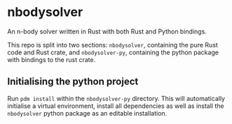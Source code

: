 # nbodysolver

An n-body solver written in Rust with both Rust and Python bindings.  

This repo is split into two sections: `nbodysolver`, containing the pure Rust code and Rust crate, and `nbodysolver-py`, containing the python package with bindings to the rust crate.

## Initialising the python project

Run `pdm install` within the `nbodysolver-py` directory. This will automatically initialise a virtual environment, install all dependencies as well as install the `nbodysolver` python package as an editable installation.
